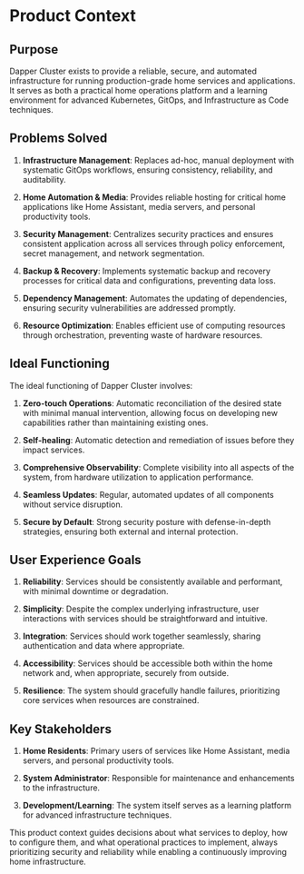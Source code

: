 # Product Context

## Purpose

Dapper Cluster exists to provide a reliable, secure, and automated infrastructure for running production-grade home services and applications. It serves as both a practical home operations platform and a learning environment for advanced Kubernetes, GitOps, and Infrastructure as Code techniques.

## Problems Solved

1. **Infrastructure Management**: Replaces ad-hoc, manual deployment with systematic GitOps workflows, ensuring consistency, reliability, and auditability.

2. **Home Automation & Media**: Provides reliable hosting for critical home applications like Home Assistant, media servers, and personal productivity tools.

3. **Security Management**: Centralizes security practices and ensures consistent application across all services through policy enforcement, secret management, and network segmentation.

4. **Backup & Recovery**: Implements systematic backup and recovery processes for critical data and configurations, preventing data loss.

5. **Dependency Management**: Automates the updating of dependencies, ensuring security vulnerabilities are addressed promptly.

6. **Resource Optimization**: Enables efficient use of computing resources through orchestration, preventing waste of hardware resources.

## Ideal Functioning

The ideal functioning of Dapper Cluster involves:

1. **Zero-touch Operations**: Automatic reconciliation of the desired state with minimal manual intervention, allowing focus on developing new capabilities rather than maintaining existing ones.

2. **Self-healing**: Automatic detection and remediation of issues before they impact services.

3. **Comprehensive Observability**: Complete visibility into all aspects of the system, from hardware utilization to application performance.

4. **Seamless Updates**: Regular, automated updates of all components without service disruption.

5. **Secure by Default**: Strong security posture with defense-in-depth strategies, ensuring both external and internal protection.

## User Experience Goals

1. **Reliability**: Services should be consistently available and performant, with minimal downtime or degradation.

2. **Simplicity**: Despite the complex underlying infrastructure, user interactions with services should be straightforward and intuitive.

3. **Integration**: Services should work together seamlessly, sharing authentication and data where appropriate.

4. **Accessibility**: Services should be accessible both within the home network and, when appropriate, securely from outside.

5. **Resilience**: The system should gracefully handle failures, prioritizing core services when resources are constrained.

## Key Stakeholders

1. **Home Residents**: Primary users of services like Home Assistant, media servers, and personal productivity tools.

2. **System Administrator**: Responsible for maintenance and enhancements to the infrastructure.

3. **Development/Learning**: The system itself serves as a learning platform for advanced infrastructure techniques.

This product context guides decisions about what services to deploy, how to configure them, and what operational practices to implement, always prioritizing security and reliability while enabling a continuously improving home infrastructure.
